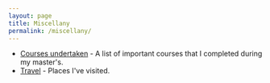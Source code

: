 ```yaml
---
layout: page
title: Miscellany
permalink: /miscellany/
---
```


<ul>
	<li><a href="courses">Courses undertaken</a> - A list of important courses that I completed during my master's.</li>
	<li><a href="travel">Travel</a> - Places I've visited.</li>
</ul>
